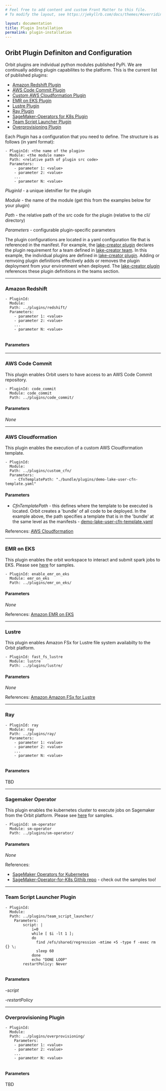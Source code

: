 ```yaml
---
# Feel free to add content and custom Front Matter to this file.
# To modify the layout, see https://jekyllrb.com/docs/themes/#overriding-theme-defaults

layout: documentation
title: Plugin Installation
permalink: plugin-installation
---
```

##  Oribt Plugin Definiton and Configuration
Orbit plugins are individual python modules published PyPi.  We are continually adding plugin capabilites to the platform.  This is the current list of published plugins:
 - [Amazon Redshift Plugin](#rs_plugin)
 - [AWS Code Commit Plugin](#codecommit_plugin)
 - [Custom AWS Cloudformation Plugin](#cfn_plugin)
 - [EMR on EKS Plugin](#emreks_plugin)
 - [Lustre Plugin](#lustre_plugin)
 - [Ray Plugin](#ray_plugin)
 - [SageMaker-Operators for K8s Plugin](#sm_operator_plugin)
 - [Team Script Launcher Plugin](#ts_plugin)
 - [Overprovisioning Plugin](#op_plugin)

Each Plugin has a configuration that you need to define.  The structure is as follows (in yaml format):

```
- PluginId: <the name of the plugin>
  Module: <the module name>
  Path: <relative path of plugin src code>
  Parameters:
    - parameter 1: <value>
    - parameter 2: <value>
    ...
    - parameter N: <value>
```
*PluginId* - a unique idetnifier for the plugin

*Module* - the name of the module (get this from the examples below for your plugin)

*Path* - the relative path of the src code for the plugin (relative to the cli/ directory)

*Parameters* - configurable plugin-specific parameters 

The plugin configurations are located in a yaml configuration file that is referenced in the manifest.  For example, the [lake-creator plugin](https://github.com/awslabs/aws-orbit-workbench/blob/main/samples/manifests/demo/lake-creator-plugins.yaml) declares the plugin requirement for a team defined in [lake-creator team](https://github.com/awslabs/aws-orbit-workbench/blob/main/samples/manifests/demo/manifest.yaml#L41). In this example, the individual plugins are defined in [lake-creator plugin](https://github.com/awslabs/aws-orbit-workbench/blob/main/samples/manifests/demo/lake-creator-plugins.yaml).  Adding or remvoing plugin definitions effectively adds or removes the plugin deployment from your environment when deployed.  The [lake-creator plugin](https://github.com/awslabs/aws-orbit-workbench/blob/main/samples/manifests/demo/lake-creator-plugins.yaml) references these plugin definitions in the teams section.

----
### <a name="rs_plugin">Amazon Redshift </a>
```
- PluginId: 
  Module: 
  Path: ../plugins/redshift/
  Parameters:
    - parameter 1: <value>
    - parameter 2: <value>
    ...
    - parameter N: <value>
  
```
#### Parameters 

----
### <a name="codecommit_plugin">AWS Code Commit </a>
This plugin enables Orbit users to have access to an AWS Code Commit repository.
```
- PluginId: code_commit
  Module: code_commit
  Path: ../plugins/code_commit/ 
```
#### Parameters 
*None*

----
### <a name="cfn_plugin">AWS Cloudformation </a>
This plugin enables the execution of a custom AWS Cloudformation template.
```
- PluginId: 
  Module: 
  Path: ../plugins/custom_cfn/
  Parameters:
    - CfnTemplatePath: "./bundle/plugins/demo-lake-user-cfn-template.yaml"   
```

#### Parameters 
 - *CfnTemplatePath* - this defines where the template to be executed is located.  Orbit creates a 'bundle' of all code to be deployed.  In the example above, the path specifies a template that is in the 'bundle' at the same level as the manifests - [demo-lake-user-cfn-template.yaml](https://github.com/awslabs/aws-orbit-workbench/blob/main/samples/manifests/plugins/demo-lake-user-cfn-template.yaml)

References: [AWS Cloudformation](https://docs.aws.amazon.com/AWSCloudFormation/latest/UserGuide/Welcome.html)

----
### <a name="emreks_plugin">EMR on EKS </a>
This plugin enables the orbit workspace to interact and submit spark jobs to EKS.  Please see [here](https://github.com/awslabs/aws-orbit-workbench/blob/main/samples/notebooks/B-DataAnalyst/Example-3-Spark-EMR-on-EKS.ipynb) for samples.
```
- PluginId: enable_emr_on_eks
  Module: emr_on_eks
  Path: ../plugins/emr_on_eks/
```
#### Parameters 
*None*

References: [Amazon EMR on EKS](https://docs.aws.amazon.com/emr/latest/EMR-on-EKS-DevelopmentGuide/emr-eks.html)

----
### <a name="lustre_plugin">Lustre</a>
This plugin enables Amazon FSx for Lustre file system availabilty to the Orbit platform.  
```
- PluginId: fast_fs_lustre
  Module: lustre
  Path: ../plugins/lustre/
```
#### Parameters 
*None*

References: [Amazon Amazon FSx for Lustre](https://docs.aws.amazon.com/fsx/latest/LustreGuide/what-is.html)

----
### <a name="ray_plugin">Ray</a>
```
- PluginId: ray
  Module: ray
  Path: ../plugins/ray/
  Parameters:
    - parameter 1: <value>
    - parameter 2: <value>
    ...
    - parameter N: <value>
  
```
#### Parameters 

TBD

----

### <a name="sm_operator_plugin">Sagemaker Operator</a>
This plugin enables the kubernetes cluster to execute jobs on Sagemaker from the Orbit platform.  Please see [here](https://github.com/awslabs/aws-orbit-workbench/blob/main/samples/notebooks/H-Model-Development/Example-5-SageMaker-on-EKS-xgboost_mnist.ipynb) for samples.
```
- PluginId: sm-operator
  Module: sm-operator
  Path: ../plugins/sm-operator/
```
#### Parameters
*None*

References: 
- [SageMaker Operators for Kubernetes](https://docs.aws.amazon.com/sagemaker/latest/dg/amazon-sagemaker-operators-for-kubernetes.html)
- [SageMaker-Operator-for-K8s Githib repo](https://github.com/aws/amazon-sagemaker-operator-for-k8s)  -  check out the samples too!

----

### <a name="ts_plugin">Team Script Launcher Plugin</a>
```
- PluginId:  
  Module: 
  Path: ../plugins/team_script_launcher/ 
    Parameters:
        script: |
            i=0
            while [ $i -lt 1 ];
            do
              find /efs/shared/regression -mtime +5 -type f -exec rm {} \;
              sleep 60
            done
            echo "DONE LOOP"
        restartPolicy: Never
  
```
#### Parameters 
-*script*

-*restartPolicy*

----
### <a name="op_plugin">Overprovisioning Plugin</a>
```
- PluginId: 
  Module:
  Path: ../plugins/overprovisioning/ 
    Parameters:
    - parameter 1: <value>
    - parameter 2: <value>
    ...
    - parameter N: <value>
  
```
#### Parameters 
TBD



